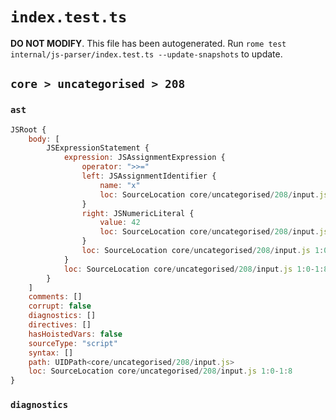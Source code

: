 # `index.test.ts`

**DO NOT MODIFY**. This file has been autogenerated. Run `rome test internal/js-parser/index.test.ts --update-snapshots` to update.

## `core > uncategorised > 208`

### `ast`

```javascript
JSRoot {
	body: [
		JSExpressionStatement {
			expression: JSAssignmentExpression {
				operator: ">>="
				left: JSAssignmentIdentifier {
					name: "x"
					loc: SourceLocation core/uncategorised/208/input.js 1:0-1:1 (x)
				}
				right: JSNumericLiteral {
					value: 42
					loc: SourceLocation core/uncategorised/208/input.js 1:6-1:8
				}
				loc: SourceLocation core/uncategorised/208/input.js 1:0-1:8
			}
			loc: SourceLocation core/uncategorised/208/input.js 1:0-1:8
		}
	]
	comments: []
	corrupt: false
	diagnostics: []
	directives: []
	hasHoistedVars: false
	sourceType: "script"
	syntax: []
	path: UIDPath<core/uncategorised/208/input.js>
	loc: SourceLocation core/uncategorised/208/input.js 1:0-1:8
}
```

### `diagnostics`

```

```
